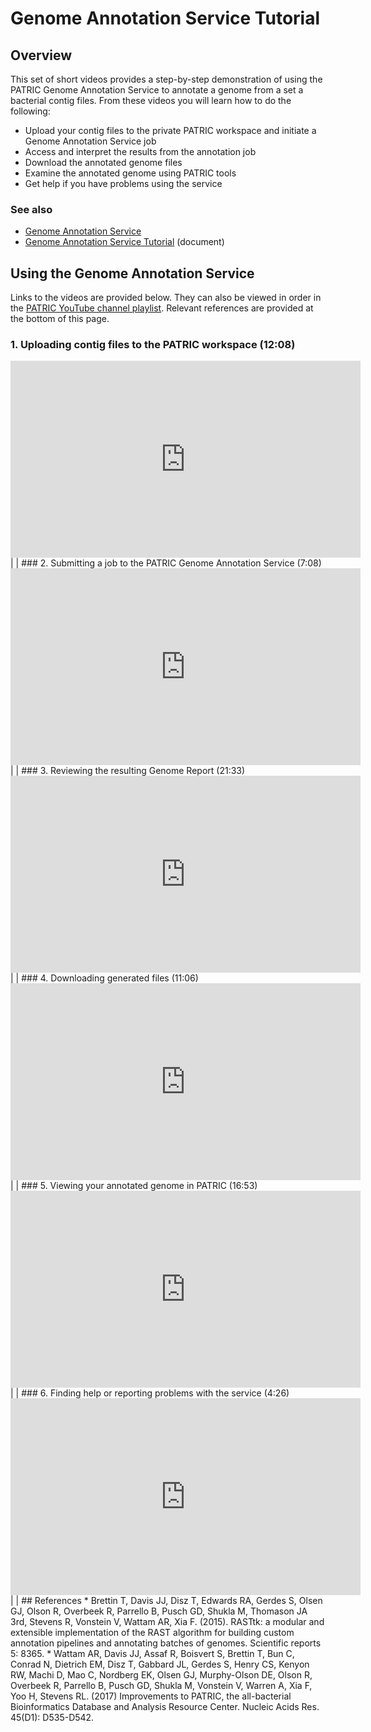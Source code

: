 # Genome Annotation Service Tutorial

## Overview
This set of short videos provides a step-by-step demonstration of using the PATRIC Genome Annotation Service to annotate a genome from a set a bacterial contig files. From these videos you will learn how to do the following:

* Upload your contig files to the private PATRIC workspace and initiate a Genome Annotation Service job
* Access and interpret the results from the annotation job
* Download the annotated genome files
* Examine the annotated genome using PATRIC tools
* Get help if you have problems using the service

### See also
* [Genome Annotation Service](https://patricbrc.org/app/Annotation)
* [Genome Annotation Service Tutorial](https://docs.patricbrc.org/tutorial/genome_annotation/annotation.html) (document)

## Using the Genome Annotation Service

Links to the videos are provided below.  They can also be viewed in order in the [PATRIC YouTube channel playlist](https://www.youtube.com/watch?v=IOo3POYtCKs&list=PLsstVALeacELn_vRu1tm7654_pdnm6lQT). Relevant references are provided at the bottom of this page.

### 1. Uploading contig files to the PATRIC workspace (12:08)
<iframe width="560" height="315" src="https://www.youtube.com/embed/IOo3POYtCKs" frameborder="0" allow="accelerometer; autoplay; encrypted-media; gyroscope; picture-in-picture" allowfullscreen></iframe>
|
|
### 2. Submitting a job to the PATRIC Genome Annotation Service (7:08)
<iframe width="560" height="315" src="https://www.youtube.com/embed/dnopNXkJM6U" frameborder="0" allow="accelerometer; autoplay; encrypted-media; gyroscope; picture-in-picture" allowfullscreen></iframe>
|
|
### 3. Reviewing the resulting Genome Report (21:33)
<iframe width="560" height="315" src="https://www.youtube.com/embed/R4nWHC2921A" frameborder="0" allow="accelerometer; autoplay; encrypted-media; gyroscope; picture-in-picture" allowfullscreen></iframe>
|
|
### 4. Downloading generated files (11:06)
<iframe width="560" height="315" src="https://www.youtube.com/embed/2oiBZIuQAXE" frameborder="0" allow="accelerometer; autoplay; encrypted-media; gyroscope; picture-in-picture" allowfullscreen></iframe>
|
|
### 5. Viewing your annotated genome in PATRIC (16:53)
<iframe width="560" height="315" src="https://www.youtube.com/embed/YIO-ssRz42g" frameborder="0" allow="accelerometer; autoplay; encrypted-media; gyroscope; picture-in-picture" allowfullscreen></iframe>
|
|
### 6. Finding help or reporting problems with the service (4:26)
<iframe width="560" height="315" src="https://www.youtube.com/embed/Byq98NNxWQ4" frameborder="0" allow="accelerometer; autoplay; encrypted-media; gyroscope; picture-in-picture" allowfullscreen></iframe>
|
|
## References
* Brettin T, Davis JJ, Disz T, Edwards RA, Gerdes S, Olsen GJ, Olson R, Overbeek R, Parrello B, Pusch GD, Shukla M, Thomason JA 3rd, Stevens R, Vonstein V, Wattam AR, Xia F. (2015). RASTtk: a modular and extensible implementation of the RAST algorithm for building custom annotation pipelines and annotating batches of genomes. Scientific reports 5: 8365.
* Wattam AR, Davis JJ, Assaf R, Boisvert S, Brettin T, Bun C, Conrad N, Dietrich EM, Disz T, Gabbard JL, Gerdes S, Henry CS, Kenyon RW, Machi D, Mao C, Nordberg EK, Olsen GJ, Murphy-Olson DE, Olson R, Overbeek R, Parrello B, Pusch GD, Shukla M, Vonstein V, Warren A, Xia F, Yoo H, Stevens RL. (2017) Improvements to PATRIC, the all-bacterial Bioinformatics Database and Analysis Resource Center. Nucleic Acids Res. 45(D1): D535-D542.



